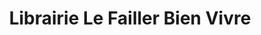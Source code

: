---
title: "Librairie Le Failler Bien Vivre"
url: /rennes/librairie-le-failler-bien-vivre/
shop: livres
---